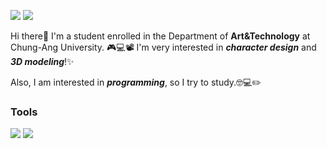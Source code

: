 <a href="https://www.instagram.com/mszxszm/?hl=ko" target="_blank"><img src="https://img.shields.io/badge/mszxszm-E4405F?style=flat-square&logo=Instagram&logoColor=white"/></a>
<img src="https://img.shields.io/badge/mandollae@gmail.com-EA4335?style=flat-square&logo=Gmail&logoColor=white" />


Hi there👋
I'm a student enrolled in the Department of **Art&Technology** at Chung-Ang University. 🎮💻📽️
I'm very interested in **_character design_** and **_3D modeling_**!✨

Also, I am interested in **_programming_**, so I try to study.🤓💻✏️

### Tools

<img src="https://img.shields.io/badge/Blender-F5792A?style=flat-square&logo=Blender&logoColor=white" /></a>
<img src="https://img.shields.io/badge/Aseprite-7D929E?style=flat-square&logo=Aseprite&logoColor=white" />
